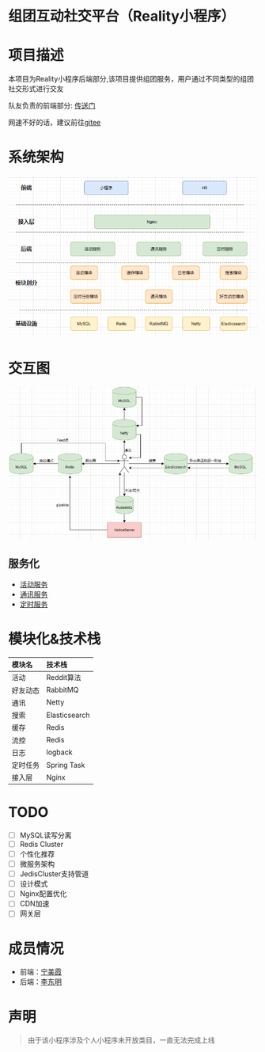 # 组团互动社交平台（Reality小程序）

# 项目描述

本项目为Reality小程序后端部分,该项目提供组团服务，用户通过不同类型的组团社交形式进行交友

队友负责的前端部分: [传送门](https://github.com/KWskrrrr/reality)

网速不好的话，建议前往[gitee](https://gitee.com/d1705030118/app-back)

# 系统架构
![系统架构图](/images/架构图.PNG)

# 交互图
![交互图](/images/交互图.PNG)

## 服务化

- [活动服务](https://github.com/blessli/app-back)
- [通讯服务](https://github.com/blessli/app-back-chat)
- [定时服务](https://github.com/blessli/app-back-notice)

# 模块化&技术栈
| 模块名 | 技术栈 |
| :-----| :---- |
| 活动 | Reddit算法 |
| 好友动态 | RabbitMQ |
| 通讯 | Netty |
| 搜索 | Elasticsearch |
| 缓存 | Redis |
| 流控 | Redis |
| 日志 | logback |
| 定时任务 | Spring Task |
| 接入层 | Nginx |

# TODO

- [ ] MySQL读写分离
- [ ] Redis Cluster
- [ ] 个性化推荐
- [ ] 微服务架构
- [ ] JedisCluster支持管道
- [ ] 设计模式
- [ ] Nginx配置优化
- [ ] CDN加速
- [ ] 网关层
# 成员情况
- 前端：[宁美霞](https://github.com/KWskrrrr)
- 后端：[李东明](https://github.com/blessli)

# 声明
> 由于该小程序涉及个人小程序未开放类目，一直无法完成上线
